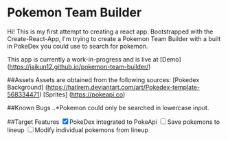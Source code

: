 # Pokemon Team Builder

Hi! This is my first attempt to creating a react app. Bootstrapped with the Create-React-App, I'm trying to create a Pokemon Team Builder with a built in PokeDex you could use to search for pokemon.

This app is currently a work-in-progress and is live at [Demo] (https://jaikun12.github.io/pokemon-team-builder/)

##Assets
Assets are obtained from the following sources:
[Pokedex Background] (https://hatirem.deviantart.com/art/Pokedex-template-568334471)
[Sprites] (https://pokeapi.co)

##Known Bugs
..*Pokemon could only be searched in lowercase input.

##Target Features
<input type="checkbox" checked>PokeDex integrated to PokeApi</input>
<input type="checkbox">Save pokemons to lineup</input>
<input type="checkbox">Modify individual pokemons from lineup</input>